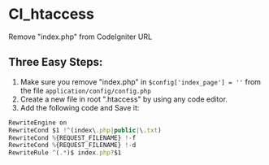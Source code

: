 # CI_htaccess
Remove "index.php" from CodeIgniter URL


## Three Easy Steps:

1. Make sure you remove "index.php" in ``` $config['index_page'] = '' ``` from the file ``` application/config/config.php ```
2. Create a new file in root ".htaccess" by using any code editor.
3. Add the following code and Save it:

```javascript
RewriteEngine on
RewriteCond $1 !^(index\.php|public|\.txt)
RewriteCond %{REQUEST_FILENAME} !-f
RewriteCond %{REQUEST_FILENAME} !-d
RewriteRule ^(.*)$ index.php?$1
```

